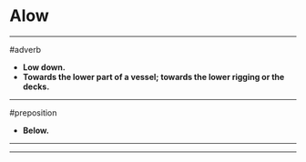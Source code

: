 # Alow
---
#adverb
- **Low down.**
- **Towards the lower part of a vessel; towards the lower rigging or the decks.**
---
#preposition
- **Below.**
---
---
